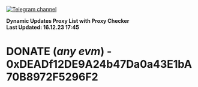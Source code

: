 [![Telegram channel](https://img.shields.io/endpoint?url=https://runkit.io/damiankrawczyk/telegram-badge/branches/master?url=https://t.me/n4z4v0d)](https://t.me/n4z4v0d) 

**Dynamic Updates Proxy List with Proxy Checker**  
**Last Updated: 16.12.23 17:45**

# DONATE (_any evm_) - 0xDEADf12DE9A24b47Da0a43E1bA70B8972F5296F2
